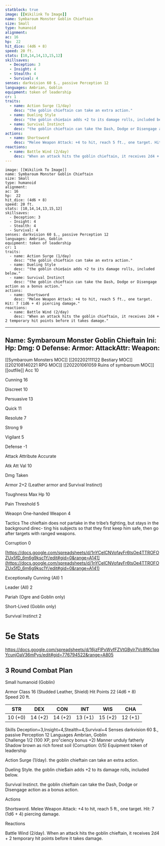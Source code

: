 ```yaml
---
statblock: true
image: [[Wikilink To Image]]
name: Symbaroum Monster Goblin Chieftain
size: Small
type: humanoid
alignment:
ac: 16
hp:  22
hit_dice: (4d6 + 8)
speed: 20 ft.
stats: [10,14,14,13,15,12]
skillsaves:
  - Deception: 3
  - Insight: 4
  - Stealth: 4
  - Survival: 4
senses: darkvision 60 $., passive Perception 12
languages: Ambrian, Goblin
equipment: token of leadership
cr: 1
traits:
  - name: Action Surge (1/day)
    desc: "the goblin chieftain can take an extra action."
  - name: Dueling Style
    desc: "the goblin chie$ain adds +2 to its damage rolls, included below."
  - name: Survival Instinct
    desc: "the goblin chieftain can take the Dash, Dodge or Disengage action as a bonus action."
actions:
  - name: Shortsword
    desc: "Melee Weapon Attack: +4 to hit, reach 5 ft., one target. Hit: 7 (1d6 + 4) piercing damage."
reactions:
  - name: Battle Wind (2/day)
    desc: "When an attack hits the goblin chieftain, it receives 2d4 + 2 temporary hit points before it takes damage."
---
```

```statblock
image: [[Wikilink To Image]]
name: Symbaroum Monster Goblin Chieftain
size: Small
type: humanoid
alignment:
ac: 16
hp:  22
hit_dice: (4d6 + 8)
speed: 20 ft.
stats: [10,14,14,13,15,12]
skillsaves:
  - Deception: 3
  - Insight: 4
  - Stealth: 4
  - Survival: 4
senses: darkvision 60 $., passive Perception 12
languages: Ambrian, Goblin
equipment: token of leadership
cr: 1
traits:
  - name: Action Surge (1/day)
    desc: "the goblin chieftain can take an extra action."
  - name: Dueling Style
    desc: "the goblin chie$ain adds +2 to its damage rolls, included below."
  - name: Survival Instinct
    desc: "the goblin chieftain can take the Dash, Dodge or Disengage action as a bonus action."
actions:
  - name: Shortsword
    desc: "Melee Weapon Attack: +4 to hit, reach 5 ft., one target. Hit: 7 (1d6 + 4) piercing damage."
reactions:
  - name: Battle Wind (2/day)
    desc: "When an attack hits the goblin chieftain, it receives 2d4 + 2 temporary hit points before it takes damage."
```
---
Name: Symbaroum Monster Goblin Chieftain
Ini: 
Hp: 
Dmg: 0
Defense: 
Armor: 
AttackAttr: 
Weapon: 
---

[[Symbaroum Monsters MOC]]
[[202202111122 Bestiary MOC]]
[[202108140221 RPG MOC]]
[[202201061059 Ruins of symbaroum MOC]]
[[outfile]]
Acc 10

Cunning 16

Discreet 10

Persuasive 13

Quick 11

Resolute 7

Strong 9

Vigilant 5

Defense -1

Attack Attribute Accurate

Atk Att Val 10

Dmg Taken

Armor 2+2 (Leather armor and Survival Instinct)

Toughness Max Hp 10

Pain Threshold 5

Weaopn One-handed Weapon 4

Tactics The chieftain does not partake in the tribe’s fighting, but stays in the background direc- ting his subjects so that they first keep him safe, then go after targets with ranged weapons.

Corruption 0

[https://docs.google.com/spreadsheets/d/1nYCeICNVofayFr6tsOe4TTROFOZUx5fD_6m6g9ksc1Y/edit#gid=0&range=A141](https://docs.google.com/spreadsheets/d/1nYCeICNVofayFr6tsOe4TTROFOZUx5fD_6m6g9ksc1Y/edit#gid=0&range=A141)

Exceptionally Cunning (All) 1

Leader (All) 2

Pariah (Ogre and Goblin only)

Short-Lived (Goblin only)

Survival Instinct 2

# 5e Stats 
https://docs.google.com/spreadsheets/d/16jzFlPxWvfFZVtGBylr7Vc8fKc1qqYcunjOaV36mPys/edit#gid=776794522&range=A805
## 3 Round Combat Plan

Small humanoid (Goblin)

Armor Class 16 (Studded Leather, Shield) 
Hit Points 22 (4d6 + 8)  
Speed 20 ft.

| STR     | DEX     | CON     | INT     | WIS     | CHA     |
| ------- | ------- | ------- | ------- | ------- | ------- |
| 10 (+0) | 14 (+2) | 14 (+2) | 13 (+1) | 15 (+2) | 12 (+1) |

Skills Deception+3,Insight+4,Stealth+4,Survival+4 
Senses darkvision 60 $., passive Perception 12 
Languages Ambrian, Goblin  
Challenge 1/2 (100 XP, pro"ciency bonus +2) 
Manner unduly fatherly
Shadow brown as rich forest soil (Corruption: 0/5) 
Equipment token of leadership


Action Surge (1/day). the goblin chieftain can take an extra action.

Dueling Style. the goblin chie$ain adds +2 to its damage rolls, included below.

Survival Instinct. the goblin chieftain can take the Dash, Dodge or Disengage action as a bonus action.

Actions

Shortsword. Melee Weapon Attack: +4 to hit, reach 5 ft., one target. Hit: 7 (1d6 + 4) piercing damage.

Reactions

Battle Wind (2/day). When an attack hits the goblin chieftain, it receives 2d4 + 2 temporary hit points before it takes damage.


